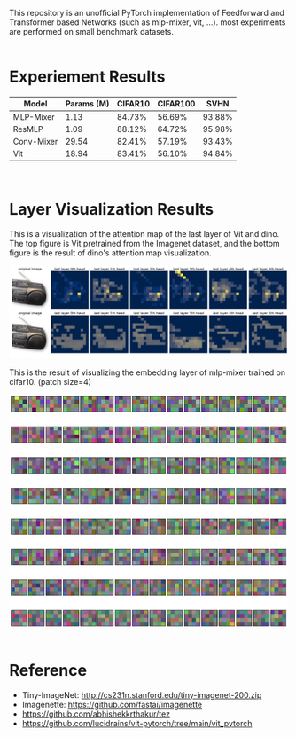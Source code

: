 This repository is an unofficial PyTorch implementation of Feedforward and Transformer based Networks (such as mlp-mixer, vit, ...). most experiments are performed on small benchmark datasets.
<br>
<br>

# Experiement Results
|Model|Params (M)|CIFAR10|CIFAR100|SVHN|
|------|---|---|---|---|
|MLP-Mixer|1.13|84.73%|56.69%|93.88%|
|ResMLP|1.09|88.12%|64.72%|95.98%|
|Conv-Mixer|29.54|82.41%|57.19%|93.43%|
|Vit|18.94|83.41%|56.10%|94.84%|
<br>

# Layer Visualization Results
This is a visualization of the attention map of the last layer of Vit and dino. The top figure is Vit pretrained from the Imagenet dataset, and the bottom figure is the result of dino's attention map visualization.

![](assets/attention_map.jpg)
<br>

This is the result of visualizing the embedding layer of mlp-mixer trained on cifar10. (patch size=4)

![](assets/mlpmixer_layer.png)
<br>
<br>


# Reference
- Tiny-ImageNet: http://cs231n.stanford.edu/tiny-imagenet-200.zip
- Imagenette: https://github.com/fastai/imagenette
- https://github.com/abhishekkrthakur/tez
- https://github.com/lucidrains/vit-pytorch/tree/main/vit_pytorch